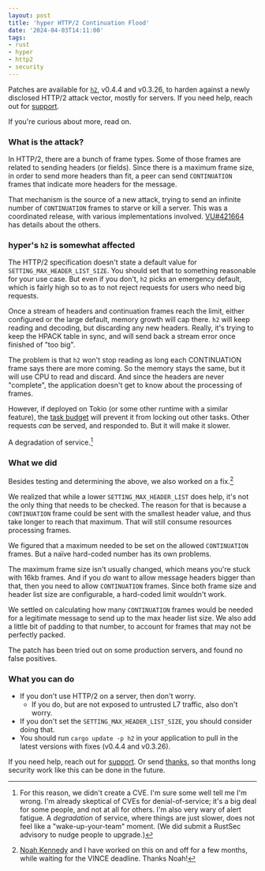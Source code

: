 ```yaml
---
layout: post
title: 'hyper HTTP/2 Continuation Flood'
date: '2024-04-03T14:11:00'
tags:
- rust
- hyper
- http2
- security
---
```


Patches are available for [`h2`][h2], v0.4.4 and v0.3.26, to harden against a newly disclosed HTTP/2 attack vector, mostly for servers. If you need help, reach out for [support][sponsor].

If you're curious about more, read on.

### What is the attack?

In HTTP/2, there are a bunch of frame types. Some of those frames are related to sending headers (or fields). Since there is a maximum frame size, in order to send more headers than fit, a peer can send `CONTINUATION` frames that indicate more headers for the message.

That mechanism is the source of a new attack, trying to send an infinite number of `CONTINUATION` frames to starve or kill a server. This was a coordinated release, with various implementations involved. [VU#421664][VU] has details about the others.

### hyper's `h2` is somewhat affected

The HTTP/2 specification doesn't state a default value for `SETTING_MAX_HEADER_LIST_SIZE`. You should set that to something reasonable for your use case. But even if you don't, `h2` picks an emergency default, which is fairly high so to as to not reject requests for users who need big requests.

Once a stream of headers and continuation frames reach the limit, either configured or the large default, memory growth will cap there. `h2` will keep reading and decoding, but discarding any new headers. Really, it's trying to keep the HPACK table in sync, and will send back a stream error once finished of "too big".

The problem is that `h2` won't stop reading as long each CONTINUATION frame says there are more coming. So the memory stays the same, but it will use CPU to read and discard. And since the headers are never "complete", the application doesn't get to know about the processing of frames.

However, if deployed on Tokio (or some other runtime with a similar feature), the [task budget][] will prevent it from locking out other tasks. Other requests _can_ be served, and responded to. But it will make it slower.

A degradation of service.[^cve]

### What we did

Besides testing and determining the above, we also worked on a fix.[^who]

We realized that while a lower `SETTING_MAX_HEADER_LIST` does help, it's not the only thing that needs to be checked. The reason for that is because a `CONTINUATION` frame could be sent with the smallest header value, and thus take longer to reach that maximum. That will still consume resources processing frames.

We figured that a maximum needed to be set on the allowed `CONTINUATION` frames. But a naïve hard-coded number has its own problems.

The maximum frame size isn't usually changed, which means you're stuck with 16kb frames. And if you _do_ want to allow message headers bigger than that, then you need to allow `CONTINUATION` frames. Since both frame size and header list size are configurable, a hard-coded limit wouldn't work.

We settled on calculating how many `CONTINUATION` frames would be needed for a legitimate message to send up to the max header list size. We also add a little bit of padding to that number, to account for frames that may not be perfectly packed.

The patch has been tried out on some production servers, and found no false positives.

### What you can do

- If you don't use HTTP/2 on a server, then don't worry.
    - If you do, but are not exposed to untrusted L7 traffic, also don't worry.
- If you don't set the `SETTING_MAX_HEADER_LIST_SIZE`, you should consider doing that.
- You should run `cargo update -p h2` in your application to pull in the latest versions with fixes (v0.4.4 and v0.3.26).

If you need help, reach out for [support][sponsor]. Or send [thanks][sponsor], so that months long security work like this can be done in the future.

[^cve]: For this reason, we didn't create a CVE. I'm sure some well tell me I'm wrong. I'm already skeptical of CVEs for denial-of-service; it's a big deal for some people, and not at all for others. I'm also very wary of alert fatigue. A _degradation_ of service, where things are just slower, does not feel like a "wake-up-your-team" moment. (We did submit a RustSec advisory to nudge people to upgrade.)

[^who]: [Noah Kennedy][] and I have worked on this on and off for a few months, while waiting for the VINCE deadline. Thanks Noah!

[h2]: https://crates.io/crates/h2
[sponsor]: https://seanmonstar.com/sponsor
[task budget]: https://tokio.rs/blog/2020-04-preemption
[Noah Kennedy]: https://hyper.rs/blog/2024/02/28/welcome-noah-kennedy/
[VU]: https://www.kb.cert.org/vuls/id/421644

